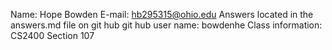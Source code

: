 Name: Hope Bowden
E-mail: hb295315@ohio.edu
Answers located in the answers.md file on git hub
git hub user name: bowdenhe
Class information: CS2400 Section 107
